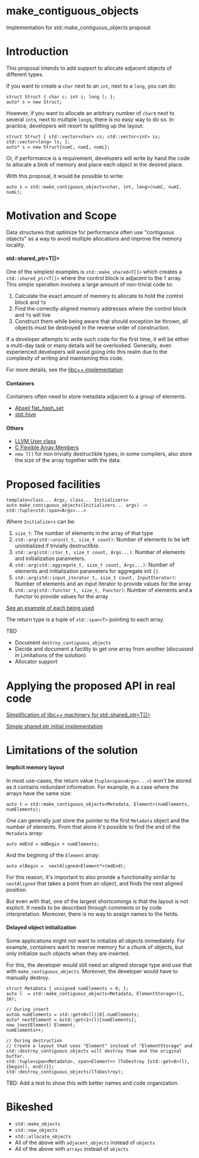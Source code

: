 # make_contiguous_objects
Implementation for std::make_contiguous_objects proposal


# Introduction

This proposal intends to add support to allocate adjacent objects of different types.

If you want to create a `char` next to an `int`, next to a `long`, you can do:
```
struct Struct { char c; int i; long l; };
auto* s = new Struct;
```

However, if you want to allocate an arbitrary number of `char`s next to several `int`s, next to multiple `long`s, there is no easy way to do so.
In practice, developers will resort to splitting up the layout:

```
struct Struct { std::vector<char> cs; std::vector<int> is; std::vector<long> ls; };
auto* s = new Struct{numC, numI, numL};
```
Or, if performance is a requirement, developers will write by hand the code to allocate a blob of memory and place each object in the desired place.

With this proposal, it would be possible to write:
```
auto s = std::make_contiguous_objects<char, int, long>(numC, numI, numL);
```

# Motivation and Scope

Data structures that optimize for performance often use "contiguous objects" as a way to avoid multiple allocations and improve the memory locality.

#### std::shared_ptr<T[]>
One of the simplest examples is `std::make_shared<T[]>` which creates a `std::shared_ptr<T[]>` where the control block is adjacent to the `T` array.
This simple operation involves a large amount of non-trivial code to:
1. Calculate the exact amount of memory to allocate to hold the control block and `T`s
2. Find the correctly-aligned memory addresses where the control block and  `T`s will live
3. Construct them while being aware that should exception be thrown, all objects must be destroyed in the reverse order of construction.

If a developer attempts to write such code for the first time, it will be either a multi-day task or many details will be overlooked.
Generally, even experienced developers will avoid going into this realm due to the complexity of writing and maintaining this code.

For more details, see the [libc++ implementation](https://github.com/llvm/llvm-project/blob/2f887c9a760dfdffa584ce84361912fe122ad79f/libcxx/include/__memory/shared_ptr.h#L1139)

#### Containers

Containers often need to store metadata adjacent to a group of elements.

- [Abseil flat_hash_set](https://github.com/abseil/abseil-cpp/blob/d8933b836b1e1aac982b1dd42cc6ac1343a878d5/absl/container/internal/raw_hash_set.h#L1342)
- [std::hive](https://github.com/mattreecebentley/plf_hive/blob/8c2bf6d9606df1d76900751ffffc472e994b529b/plf_hive.h#L174)

#### Others

- [LLVM User class](https://github.com/llvm/llvm-project/blob/1597e5e6932b944c2c382a138e76b757da56b200/llvm/include/llvm/IR/User.h#L63)
- [C Flexible Array Members](https://en.wikipedia.org/wiki/Flexible_array_member)
- `new T[]` for non trivially destructible types, in some compilers, also store the size of the array together with the data.

# Proposed facilities

```
template<class... Args, class... Initializers>
auto make_contiguous_objects(Initializers... args) -> std::tuple<std::span<Args>...>
```
Where `Initializers` can be:

1. `size_t`: The number of elements in the array of that type
2. `std::arg(std::uninit_t, size_t count)`: Number of elements to be left uninitialized if trivially destructible.
3. `std::arg(std::ctor_t, size_t count, Args...)`: Number of elements and initialization parameters.
4. `std::arg(std::aggregate_t, size_t count, Args...)`: Number of elements and initialization parameters for aggregate init `{}`.
5. `std::arg(std::input_iterator_t, size_t count, InputIterator)`: Number of elements and an input iterator to provide values for the array
6. `std::arg(std::functor_t, size_t, Functor)`: Number of elements and a functor to provide values for the array

[See an example of each being used](https://github.com/brenoguim/make_contiguous_objects/blob/6bbd8ca8f6f4fb5e5c21fb3d1b5442d1dd2a8978/tests/unit/basic.test.cpp#L91)

The return type is a tuple of `std::span<T>` pointing to each array.

TBD
- Document `destroy_contiguous_objects`
- Decide and document a facility to get one array from another (discussed in Limitations of the solution)
- Allocator support

# Applying the proposed API in real code

[Simplification of libc++ machinery for std::shared_ptr<T[]>](https://github.com/llvm/llvm-project/compare/main...brenoguim:llvm-project:breno.mco?diff=split#diff-19c001df6058f7f3e4c8d1cd2856da344c1bfc52a06b8c144540b0d4cc99ff1d)


[Simple shared ptr initial implementation](https://github.com/brenoguim/make_contiguous_objects/blob/main/tests/unit/shared_array.test.cpp)

# Limitations of the solution
#### Implicit memory layout
In most use-cases, the return value (`tuple<span<Args>...>`) won't be stored as it contains redundant information.
For example, in a case where the arrays have the same size:
```
auto t = std::make_contiguous_objects<Metadata, Element>(numElements, numElements);
```

One can generally just store the pointer to the first `Metadata` object and the number of elements.
From that alone it's possible to find the end of the `Metadata` array:
```
auto mdEnd = mdBegin + numElements;
```

And the begining of the `Element` array:
```
auto elBegin =  nextAligned<Element*>(mdEnd);
```
For this reason, it's important to also provide a functionality similar to `nextAligned` that takes a point from an object, and finds the next aligned position.

But even with that, one of the largest shortcomings is that the layout is not explicit. It needs to be described through comments or by code interpretation.
Moreover, there is no way to assign names to the fields.

#### Delayed object initialization

Some applications might not want to initialize all objects immediately. For example, containers want to reserve memory for a chunk of objects, but only initialize such objects when they are inserted.

For this, the developer would still need an aligned storage type and use that with `make_contiguous_objects`. Moreover, the developer would have to manually destroy.
```
struct MetaData { unsigned numElements = 0; };
auto l  = std::make_contiguous_objects<Metadata, ElementStorage>(1, 16);

// During insert
auto& numElements = std::get<0>(l)[0].numElements;
auto* nextElement = &std::get<1>(l)[numElements];
new (nextElement) Element;
numElements++;

// During destruction
// Create a layout that uses "Element" instead of "ElementStorage" and std::destroy_contiguous_objects will destroy them and the original buffer.
std::tuple<span<Metadata>, span<Element>> lToDestroy {std::get<0>(l), {begin(), end()}};
std::destroy_contiguous_objects(lToDestroy);
```

TBD: Add a test to show this with better names and code organization.

# Bikeshed

- `std::make_objects`
- `std::new_objects`
- `std::allocate_objects`
- All of the above with `adjacent_objects` instead of `objects`
- All of the above with `arrays` instead of `objects`



